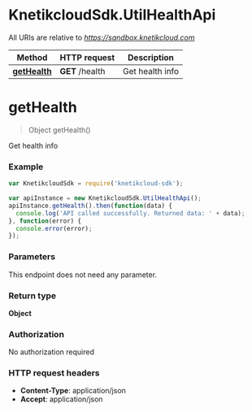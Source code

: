 # KnetikcloudSdk.UtilHealthApi

All URIs are relative to *https://sandbox.knetikcloud.com*

Method | HTTP request | Description
------------- | ------------- | -------------
[**getHealth**](UtilHealthApi.md#getHealth) | **GET** /health | Get health info


<a name="getHealth"></a>
# **getHealth**
> Object getHealth()

Get health info

### Example
```javascript
var KnetikcloudSdk = require('knetikcloud-sdk');

var apiInstance = new KnetikcloudSdk.UtilHealthApi();
apiInstance.getHealth().then(function(data) {
  console.log('API called successfully. Returned data: ' + data);
}, function(error) {
  console.error(error);
});

```

### Parameters
This endpoint does not need any parameter.

### Return type

**Object**

### Authorization

No authorization required

### HTTP request headers

 - **Content-Type**: application/json
 - **Accept**: application/json

